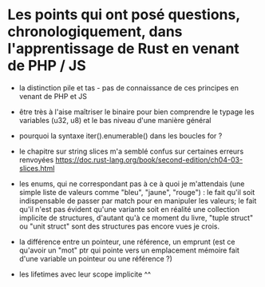# Les points qui ont posé questions, chronologiquement, dans l'apprentissage de Rust en venant de PHP / JS

- la distinction pile et tas - pas de connaissance de ces principes en venant de PHP et JS

- être très à l'aise maîtriser le binaire pour bien comprendre le typage les variables (u32, u8) et le bas niveau d'une manière général

- pourquoi la syntaxe iter().enumerable() dans les boucles for  ?

- le chapitre sur string slices m'a semblé confus sur certaines erreurs renvoyées https://doc.rust-lang.org/book/second-edition/ch04-03-slices.html

- les enums, qui ne correspondant pas à ce à quoi je m'attendais (une simple liste de valeurs comme "bleu", "jaune", "rouge") : le fait qu'il soit indispensable de passer par match pour en manipuler les valeurs; le fait qu'il n'est pas évident qu'une variante soit en réalité une collection implicite de structures, d'autant qu'à ce moment du livre, "tuple struct" ou "unit struct" sont des structures pas encore vues je crois.

- la différence entre un pointeur, une référence, un emprunt (est ce qu'avoir un "mot" ptr qui pointe vers un emplacement mémoire fait d'une variable un pointeur ou une référence ?)

- les lifetimes avec leur scope implicite ^^